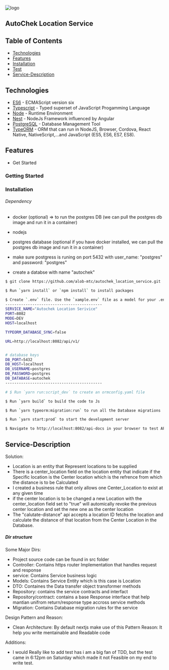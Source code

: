 ![logo](https://media.autochek.africa/file/publicAssets/full-color-logo-new.png)

## AutoChek Location Service

## Table of Contents

-  [Technologies](#technologies)
-  [Features](#features)
-  [Installation](#installation)
-  [Test](#test)
-  [Service-Description](#service-description)

## Technologies

-  [ES6](http://es6-features.org/) - ECMAScript version six
-  [Typescript](https://www.typescriptlang.org/) - Typed superset of JavaScript Progamming Language
-  [Node](https://nodejs.org/) - Runtime Environment
-  [Nest](https://nestjs.com/) - NodeJs Framework influenced by Angular
-  [PostgreSQL](https://www.postgresql.org/) - Database Management Tool
-  [TypeORM](https://typeorm.io) - ORM that can run in NodeJS, Browser, Cordova, React Native, NativeScript,...and JavaScript (ES5, ES6, ES7, ES8).

## Features

-  Get Started

### Getting Started

### Installation

###### Dependency

-  docker (optional) => to run the postgres DB (we can pull the postgres db image and run it in a container)
-  nodejs
-  postgres database (optional if you have docker installed, we can pull the postgres db image and run it in a container)

-  make sure postgress is runing on port 5432 with user_name: "postgres" and password: "postgres"
-  create a databse with name "autochek"

```bash
$ git clone https://github.com/alob-mtc/autochek_location_service.git

$ Run `yarn install` or `npm install` to install packages

$ Create `.env` file. Use the `xample.env` file as a model for your .env file
-------------------------------------------
SERVICE_NAME="Autochek Location Serivice"
PORT=8082
MODE=DEV
HOST=localhost

TYPEORM_DATABASE_SYNC=false

URL=http://localhost:8082/api/v1/


# database keys
DB_PORT=5432
DB_HOST=localhost
DB_USERNAME=postgres
DB_PASSWORD=postgres
DB_DATABASE=autochek
-------------------------------------------

# $ Run `yarn run:script_dev` to create an ormconfig.yaml file

$ Run `yarn build` to build the code to Js

$ Run `yarn typeorm:migration:run` to run all the Database migrations

$ Run `yarn start:prod` to start the development server

$ Navigate to http://localhost:8082/api-docs in your browser to test APIs endpoint from swagger.
```

## Service-Description

Solution:

- Location is an entity that Represent locations to be supplied
- There is a center_location field on the location entity that indicate if the Specific location is the Center location which is the refrence from which the distance is to be Calculated
- I created a business rule that only allows one Center_Location to exist at any given time
- if the center location is to be changed a new Location with the center_location field set to "true" will automically revoke the previous center location and set the new one as the center location
- The "calutate-distance" api accepts a location ID fetchs the location and calculate the distance of that location from the Center Location in the Database.

##### Dir structure

Some Major Dirs:

-  Project source code can be found in src folder
-  Controller: Contains https router Implementation that handles request and response
-  service: Contains Service business logic
-  Models: Contains Service Entity which is this case is Location
-  DTO: Containes the Data transfer object transformer methods
-  Repository: contains the service contracts and interfact
-  Repository/contract: contains a base Response interface that help mantian unifrom return/response type accross service methods
-  Migration: Contains Database migration rules for the service

Design Pattern and Reason:

-  Clean Architecture: By default nextjs make use of this Pattern
   Reason: It help you write mentainable and Readable code


Additions:
- I would Really like to add test has i am a big fan of TDD, but the test came in 6:12pm on Saturday which made it not Feasible on my end to write test.